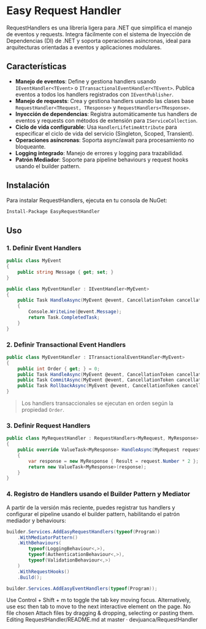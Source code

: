 # Easy Request Handler

RequestHandlers es una librería ligera para .NET que simplifica el manejo de eventos y requests. Integra fácilmente con el sistema de Inyección de Dependencias (DI) de .NET y soporta operaciones asíncronas, ideal para arquitecturas orientadas a eventos y aplicaciones modulares.

## Características

- **Manejo de eventos**: Define y gestiona handlers usando `IEventHandler<TEvent>` o `ITransactionalEventHandler<TEvent>`. Publica eventos a todos los handlers registrados con `IEventPublisher`.
- **Manejo de requests**: Crea y gestiona handlers usando las clases base `RequestHandler<TRequest, TResponse>` y `RequestHandlers<TResponse>`.
- **Inyección de dependencias**: Registra automáticamente tus handlers de eventos y requests con métodos de extensión para `IServiceCollection`.
- **Ciclo de vida configurable**: Usa `HandlerLifetimeAttribute` para especificar el ciclo de vida del servicio (Singleton, Scoped, Transient).
- **Operaciones asíncronas**: Soporta async/await para procesamiento no bloqueante.
- **Logging integrado**: Manejo de errores y logging para trazabilidad.
- **Patrón Mediador**: Soporte para pipeline behaviours y request hooks usando el builder pattern.

## Instalación

Para instalar RequestHandlers, ejecuta en tu consola de NuGet:

```sh
Install-Package EasyRequestHandler
```

## Uso

### 1. Definir Event Handlers

```csharp
public class MyEvent
{
    public string Message { get; set; }
}

public class MyEventHandler : IEventHandler<MyEvent>
{
    public Task HandleAsync(MyEvent @event, CancellationToken cancellationToken)
    {
        Console.WriteLine(@event.Message);
        return Task.CompletedTask;
    }
}
```

### 2. Definir Transactional Event Handlers

```csharp
public class MyEventHandler : ITransactionalEventHandler<MyEvent>
{
    public int Order { get; } = 0;
    public Task HandleAsync(MyEvent @event, CancellationToken cancellationToken) { /* ... */ }
    public Task CommitAsync(MyEvent @event, CancellationToken cancellationToken) { /* ... */ }
    public Task RollbackAsync(MyEvent @event, CancellationToken cancellationToken) { /* ... */ }
}
```

> Los handlers transaccionales se ejecutan en orden según la propiedad `Order`.

### 3. Definir Request Handlers

```csharp
public class MyRequestHandler : RequestHandlers<MyRequest, MyResponse>
{
    public override ValueTask<MyResponse> HandleAsync(MyRequest request, CancellationToken cancellationToken = default)
    {
        var response = new MyResponse { Result = request.Number * 2 };
        return new ValueTask<MyResponse>(response);
    }
}
```

### 4. Registro de Handlers usando el Builder Pattern y Mediator

A partir de la versión más reciente, puedes registrar tus handlers y configurar el pipeline usando el builder pattern, habilitando el patrón mediador y behaviours:

```csharp
builder.Services.AddEasyRequestHandlers(typeof(Program))
    .WithMediatorPattern()
    .WithBehaviours(
        typeof(LoggingBehaviour<,>),
        typeof(AuthenticationBehaviour<,>),
        typeof(ValidationBehaviour<,>)
    )
    .WithRequestHooks()
    .Build();

builder.Services.AddEasyEventHandlers(typeof(Program));
```


Use Control + Shift + m to toggle the tab key moving focus. Alternatively, use esc then tab to move to the next interactive element on the page.
No file chosen
Attach files by dragging & dropping, selecting or pasting them.
Editing RequestHandler/README.md at master · devjuanca/RequestHandler
